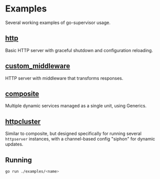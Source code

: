 # Examples

Several working examples of go-supervisor usage.

## [http](./http/)
Basic HTTP server with graceful shutdown and configuration reloading.

## [custom_middleware](./custom_middleware/)
HTTP server with middleware that transforms responses.

## [composite](./composite/)
Multiple dynamic services managed as a single unit, using Generics.

## [httpcluster](./httpcluster/)
Similar to composite, but designed specifically for running several `httpserver` instances, with a channel-based config "siphon" for dynamic updates.

## Running

```bash
go run ./examples/<name>
```